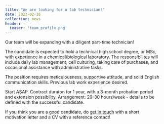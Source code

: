 ```yaml
---
title: "We are looking for a lab technician!"
date: 2023-02-16
collection: news
header:
  teaser: 'team_profile.png'
---
```


Our team will be expanding with a diligent part-time technician! 

The candidate is expected to hold a technical high school degree, or MSc, with experience in a chemical/biological laboratory. The responsibilites will include daily lab management, cell culturing, taking care of purchases, and occasional assistance with administrative tasks. 

The position requires meticulousness, supportive attitude, and solid English communication skills. Previous lab work experience desired.

Start ASAP. Contract duraton for 1 year, with a 3-month probation period and extension possibility. Arrangement: 20-30 hours/week - details to be defined with the successful candidate.

If you think you are a good candidate, do [get in touch](/contact/) with a short motivation letter and a CV with a reference contact!